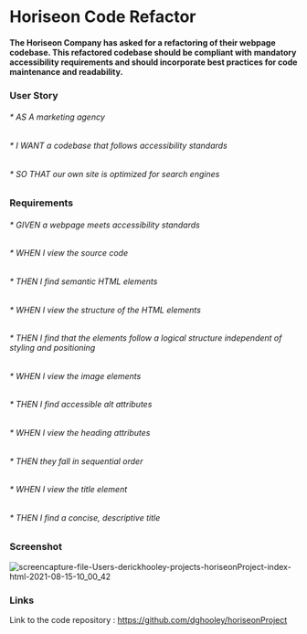 # **Horiseon Code Refactor**

#### The Horiseon Company has asked for a refactoring of their webpage codebase. This refactored codebase should be compliant with mandatory accessibility requirements and should incorporate best practices for code maintenance and readability.


### User Story
###### * AS A marketing agency
###### * I WANT a codebase that follows accessibility standards
###### * SO THAT our own site is optimized for search engines


### Requirements
###### * GIVEN a webpage meets accessibility standards
###### * WHEN I view the source code
###### * THEN I find semantic HTML elements
###### * WHEN I view the structure of the HTML elements
###### * THEN I find that the elements follow a logical structure independent of styling and positioning
###### * WHEN I view the image elements
###### * THEN I find accessible alt attributes
###### * WHEN I view the heading attributes
###### * THEN they fall in sequential order
###### * WHEN I view the title element
###### * THEN I find a concise, descriptive title



### Screenshot

![screencapture-file-Users-derickhooley-projects-horiseonProject-index-html-2021-08-15-10_00_42](https://user-images.githubusercontent.com/29662632/129482912-233aced8-9782-45df-88b0-a59f4846414c.jpg)

### Links

Link to the code repository : https://github.com/dghooley/horiseonProject


